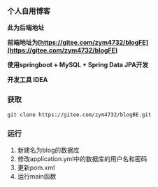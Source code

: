 ### 个人自用博客

**此为后端地址**

**前端地址为[https://gitee.com/zym4732/blogFE](https://gitee.com/zym4732/blogFE)**

**使用springboot  + MySQL + Spring Data JPA开发**

**开发工具 IDEA**

### 获取

```shell
git clone https://gitee.com/zym4732/blogBE.git
```

### 运行

1. 新建名为blog的数据库
2. 修改application.yml中的数据库的用户名和密码
3. 更新pom.xml
4. 运行main函数





